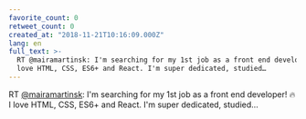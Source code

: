 ```yaml
---
favorite_count: 0
retweet_count: 0
created_at: "2018-11-21T10:16:09.000Z"
lang: en
full_text: >-
  RT @mairamartinsk: I'm searching for my 1st job as a front end developer! 🔥 I
  love HTML, CSS, ES6+ and React. I'm super dedicated, studied…
---
```


RT [@mairamartinsk](https://twitter.com/mairamartinsk): I'm searching for my 1st
job as a front end developer! 🔥 I love HTML, CSS, ES6+ and React. I'm super
dedicated, studied…

